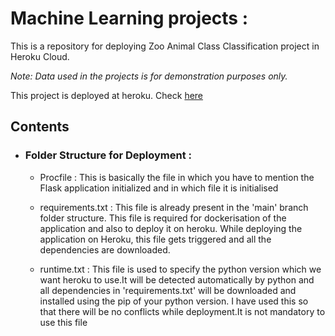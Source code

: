 # Machine Learning projects : 
This is a repository for deploying Zoo Animal Class Classification project in Heroku Cloud. 
<!-- You will find the code in [main]() branch. -->

_Note: Data used in the projects is for demonstration purposes only._

This project is deployed at heroku. Check [here](https://zoo-animal-class-deploy.herokuapp.com/)

## Contents

- ### Folder Structure for Deployment : 

	<!-- Some files added for deployment to the existing files which are present in [main](https://github.com/Pratik872/ML/tree/main/E2E%20Project/FlightFarePredictor) branch folder structure are: -->

	- Procfile : This is basically the file in which you have to mention the Flask application initialized and in which file it is initialised

	- requirements.txt : This file is already present in the 'main' branch folder structure. This file is required for dockerisation of the application and also to deploy it on heroku. While deploying the application on Heroku, this file gets triggered and all the dependencies are downloaded.

	- runtime.txt : This file is used to specify the python version which we want heroku to use.It will be detected automatically by python and all dependencies in 'requirements.txt' will be downloaded and installed using the pip of your python version. I have used this so that there will be no conflicts while deployment.It is not mandatory to use this file 

